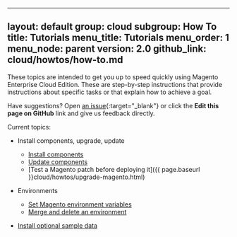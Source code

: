 
---
layout: default
group: cloud
subgroup: How To
title: Tutorials
menu_title: Tutorials
menu_order: 1
menu_node: parent
version: 2.0
github_link: cloud/howtos/how-to.md
---

These topics are intended to get you up to speed quickly using Magento Enterprise Cloud Edition. These are step-by-step instructions that provide instructions about specific tasks or that explain how to achieve a goal.

Have suggestions? Open [an issue](https://github.com/magento/devdocs/issues){:target="_blank"} or click the **Edit this page on GitHub** link and give us feedback directly.

Current topics:

*	Install components, upgrade, update

	*	[Install components]({{page.baseurl}}cloud/howtos/install-components.html)
	*	[Update components]({{page.baseurl}}cloud/howtos/update-components.html)
	*	[Test a Magento patch before deploying it]({{ page.baseurl }}cloud/howtos/upgrade-magento.html)

*	Environments

	*	[Set Magento environment variables]({{page.baseurl}}cloud/howtos/environment-tutorial-set-mage-vars.html)
	*	[Merge and delete an environment]({{page.baseurl}}cloud/howtos/environment-tutorial-env-merge.html)
	
*	[Install optional sample data]({{page.baseurl}}cloud/howtos/sample-data.html)

